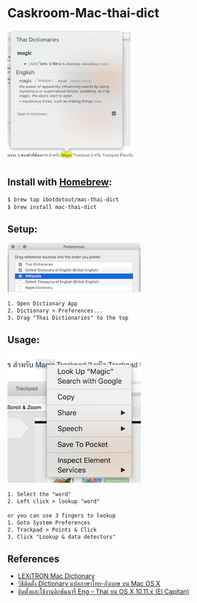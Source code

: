 Caskroom-Mac-thai-dict
============================

![dict-balloon](/dict-balloon.png)

## Install with [Homebrew](https://brew.sh/):

```sh
$ brew tap ibotdotout/mac-thai-dict
$ brew install mac-thai-dict
```

## Setup:

![setup dict prefereces](/dict-preferences.png)

```
1. Open Dictionary App
2. Dictionary > Preferences...
3. Drag "Thai Dictionaries" to the top
```

## Usage:

![lookup](/lookup.png)

```
1. Select the "word"
2. Left click > lookup "word"

or you can use 3 fingers to lookup
1. Goto System Preferences
2. Trackpad > Points & Click
3. Click "Lookup & data detectors"
```

## References
* [LEXiTRON Mac Dictionary](https://github.com/garfieldnate/Lexitron-Mac)
* [วิธีติดตั้ง Dictionary แปลภาษาไทย-อังกฤษ บน Mac OS X](http://www.macthai.com/2015/11/05/install-dictionary-th-en-on-mac-osx/)
* [ติดตั้งและใช้งานดิกชันนารี Eng – Thai บน OS X 10.11.x (El Capitan)](https://www.iphonemod.net/eng-thai-dictionary-osx-el-capitan.html)
